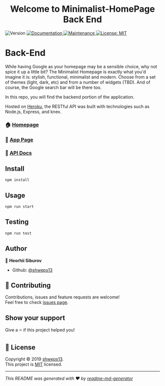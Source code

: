 <h1 align="center">Welcome to Minimalist-HomePage Back End</h1>
<p>
  <img alt="Version" src="https://img.shields.io/badge/version-1.0.0-blue.svg?cacheSeconds=2592000" />
  <a href="#" target="_blank">
    <img alt="Documentation" src="https://img.shields.io/badge/documentation-yes-brightgreen.svg" />
  </a>
  <a href="#" target="_blank">
    <img alt="Maintenance" src="https://img.shields.io/badge/Maintained%3F-yes-green.svg" />
  </a>
  <a href="#" target="_blank">
    <img alt="License: MIT" src="https://img.shields.io/badge/License-MmittT-yellow.svg" />
  </a>
</p>

# Back-End

 While having Google as your homepage may be a sensible choice, why not spice it up a little bit? The Minimalist Homepage is exactly what you'd imagine it is: stylish, functional, minimalist and modern. Choose from a set of themes (light, dark, etc) and from a number of widgets (TBD). And of course, the Google search bar will be there too. 

 In this repo, you will find the backend portion of the application.

 Hosted on [Heroku](https://bw-homepage.herokuapp.com/), the RESTful API was built with technologies such as Node.js, Express, and knex.

### 🏠 [Homepage](https://github.com/Build-Week-Minimalist-HomePage/Back-End/blob/master/README.md)
### 📲 [App Page](https://minimalist-homepage.netlify.com)
### 📄 [API Docs](https://documenter.getpostman.com/view/8792055/SVzxXyqy?version=latest)

## Install

```sh
npm install
```

## Usage

```sh
npm run start
```

## Testing

```sh
npm run test
```

## Author

👤 **Heorhii Siburov**

* Github: [@shweps13](https://github.com/shweps13)

## 🤝 Contributing

Contributions, issues and feature requests are welcome!<br />Feel free to check [issues page](https://github.com/Build-Week-Minimalist-HomePage/Back-End/issues).

## Show your support

Give a ⭐️ if this project helped you!

## 📝 License

Copyright © 2019 [shweps13](https://github.com/shweps13).<br />
This project is [MIT](https://github.com/Build-Week-Minimalist-HomePage/Back-End/blob/master/LICENSE) licensed.

***
_This README was generated with ❤️ by [readme-md-generator](https://github.com/kefranabg/readme-md-generator)_